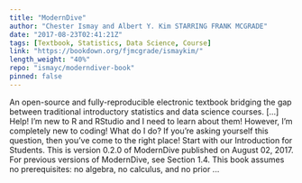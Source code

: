 ```yaml
---
title: "ModernDive"
author: "Chester Ismay and Albert Y. Kim STARRING FRANK MCGRADE"
date: "2017-08-23T02:41:21Z"
tags: [Textbook, Statistics, Data Science, Course]
link: "https://bookdown.org/fjmcgrade/ismaykim/"
length_weight: "40%"
repo: "ismayc/moderndiver-book"
pinned: false
---
```


An open-source and fully-reproducible electronic textbook bridging the gap between traditional introductory statistics and data science courses. [...]       Help! I’m new to R and RStudio and I need to learn about them! However, I’m completely new to coding! What do I do? If you’re asking yourself this question, then you’ve come to the right place! Start with our Introduction for Students. This is version 0.2.0 of ModernDive published on August 02, 2017. For previous versions of ModernDive, see Section 1.4. This book assumes no prerequisites: no algebra, no calculus, and no prior ...
